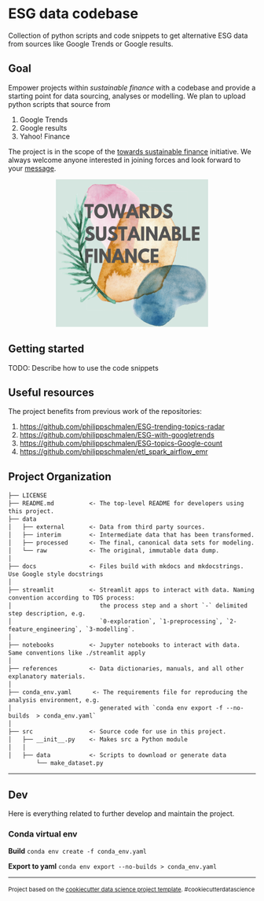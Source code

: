 ESG data codebase
==============================

Collection of python scripts and code snippets to get alternative ESG data from sources like Google Trends or Google results. 

## Goal

Empower projects within _sustainable finance_ with a codebase and provide a starting point for data sourcing, analyses or modelling. We plan to upload python scripts that source from

1. Google Trends
2. Google results
3. Yahoo! Finance

The project is in the scope of the [towards sustainable finance](http://towardssustainablefinance.com/) initiative. We always welcome anyone interested in joining forces and look forward to your [message](mailto:info@towardssustainablefinance.com).

<center><img src="references/img/tsf_logo.png" height ="300" width="310"/></center>

## Getting started

TODO: Describe how to use the code snippets

## Useful resources

The project benefits from previous work of the repositories: 

1. https://github.com/philippschmalen/ESG-trending-topics-radar
2. https://github.com/philippschmalen/ESG-with-googletrends
3. https://github.com/philippschmalen/ESG-topics-Google-count
4. https://github.com/philippschmalen/etl_spark_airflow_emr


Project Organization
------------

    ├── LICENSE
    ├── README.md          <- The top-level README for developers using this project.
    ├── data
    │   ├── external       <- Data from third party sources.
    │   ├── interim        <- Intermediate data that has been transformed.
    │   ├── processed      <- The final, canonical data sets for modeling.
    │   └── raw            <- The original, immutable data dump.
    │
    ├── docs               <- Files build with mkdocs and mkdocstrings. Use Google style docstrings
    │
    ├── streamlit          <- Streamlit apps to interact with data. Naming convention according to TDS process:
    │                         the process step and a short `-` delimited step description, e.g.
    │                         `0-exploration`, `1-preprocessing`, `2-feature_engineering`, `3-modelling`.
    │
    ├── notebooks          <- Jupyter notebooks to interact with data. Same conventions like ./streamlit apply
    │
    ├── references         <- Data dictionaries, manuals, and all other explanatory materials.
    │
    ├── conda_env.yaml      <- The requirements file for reproducing the analysis environment, e.g.
    │                         generated with `conda env export -f --no-builds  > conda_env.yaml`
    │
    ├── src                <- Source code for use in this project.
    │   ├── __init__.py    <- Makes src a Python module
    │   │
    │   ├── data           <- Scripts to download or generate data
            └── make_dataset.py



--------

## Dev

Here is everything related to further develop and maintain the project.  

### Conda virtual env

__Build__ `conda env create -f conda_env.yaml`

__Export to yaml__ `conda env export --no-builds > conda_env.yaml`

--- 

<p><small>Project based on the <a target="_blank" href="https://drivendata.github.io/cookiecutter-data-science/">cookiecutter data science project template</a>. #cookiecutterdatascience</small></p>
